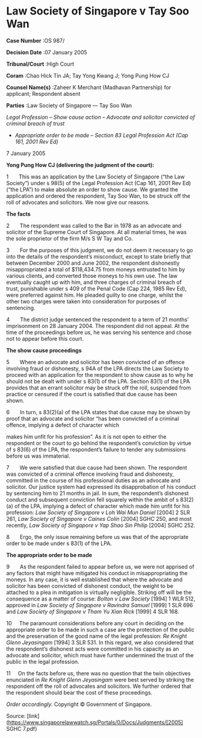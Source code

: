 # Law Society of Singapore v Tay Soo Wan 



**Case Number** :OS 987/ 

**Decision Date** :07 January 2005 

**Tribunal/Court** :High Court 

**Coram** :Chao Hick Tin JA; Tay Yong Kwang J; Yong Pung How CJ 

**Counsel Name(s)** :Zaheer K Merchant (Madhavan Partnership) for applicant; Respondent absent 

**Parties** :Law Society of Singapore — Tay Soo Wan 

_Legal Profession_ – _Show cause action_ – _Advocate and solicitor convicted of criminal breach of trust_ 

- _Appropriate order to be made_ – _Section 83 Legal Profession Act (Cap 161, 2001 Rev Ed)_ 

7 January 2005 

**Yong Pung How CJ (delivering the judgment of the court):** 

1       This was an application by the Law Society of Singapore (“the Law Society”) under s 98(5) of the Legal Profession Act (Cap 161, 2001 Rev Ed) (“the LPA”) to make absolute an order to show cause. We granted the application and ordered the respondent, Tay Soo Wan, to be struck off the roll of advocates and solicitors. We now give our reasons. 

**The facts** 

2       The respondent was called to the Bar in 1978 as an advocate and solicitor of the Supreme Court of Singapore. At all material times, he was the sole proprietor of the firm M/s S W Tay and Co. 

3       For the purposes of this judgment, we do not deem it necessary to go into the details of the respondent’s misconduct, except to state briefly that between December 2000 and June 2002, the respondent dishonestly misappropriated a total of $118,434.75 from moneys entrusted to him by various clients, and converted those moneys to his own use. The law eventually caught up with him, and three charges of criminal breach of trust, punishable under s 409 of the Penal Code (Cap 224, 1985 Rev Ed), were preferred against him. He pleaded guilty to one charge, whilst the other two charges were taken into consideration for purposes of sentencing. 

4       The district judge sentenced the respondent to a term of 21 months’ imprisonment on 28 January 2004. The respondent did not appeal. At the time of the proceedings before us, he was serving his sentence and chose not to appear before this court. 

**The show cause proceedings** 

5       Where an advocate and solicitor has been convicted of an offence involving fraud or dishonesty, s 94A of the LPA directs the Law Society to proceed with an application for the respondent to show cause as to why he should not be dealt with under s 83(1) of the LPA. Section 83(1) of the LPA provides that an errant solicitor may be struck off the roll, suspended from practice or censured if the court is satisfied that due cause has been shown. 

6       In turn, s 83(2)(a) of the LPA states that due cause may be shown by proof that an advocate and solicitor “has been convicted of a criminal offence, implying a defect of character which 


makes him unfit for his profession”. As it is not open to either the respondent or the court to go behind the respondent’s conviction by virtue of s 83(6) of the LPA, the respondent’s failure to tender any submissions before us was immaterial. 

7       We were satisfied that due cause had been shown. The respondent was convicted of a criminal offence involving fraud and dishonesty, committed in the course of his professional duties as an advocate and solicitor. Our justice system had expressed its disapprobation of his conduct by sentencing him to 21 months in jail. In sum, the respondent’s dishonest conduct and subsequent conviction fell squarely within the ambit of s 83(2)(a) of the LPA, implying a defect of character which made him unfit for his profession: _Law Society of Singapore v Loh Wai Mun Daniel_ <span class="citation">[2004] 2 SLR 261</span>, _Law Society of Singapore v Caines Colin_ <span class="citation">[2004] SGHC 250</span>, and most recently, _Law Society of Singapore v Yap Shao Sin Philip_ <span class="citation">[2004] SGHC 252</span>. 

8       Ergo, the only issue remaining before us was that of the appropriate order to be made under s 83(1) of the LPA. 

**The appropriate order to be made** 

9       As the respondent failed to appear before us, we were not apprised of any factors that might have mitigated his conduct in misappropriating the moneys. In any case, it is well established that where the advocate and solicitor has been convicted of dishonest conduct, the weight to be attached to a plea in mitigation is virtually negligible. Striking off will be the consequence as a matter of course: _Bolton v Law Society_ [1994] 1 WLR 512, approved in _Law Society of Singapore v Ravindra Samuel_ <span class="citation">[1999] 1 SLR 696</span> and _Law Society of Singapore v Tham Yu Xian Rick_ <span class="citation">[1999] 4 SLR 168</span>. 

10     The paramount considerations before any court in deciding on the appropriate order to be made in such a case are the protection of the public and the preservation of the good name of the legal profession: _Re Knight Glenn Jeyasingam_ <span class="citation">[1994] 3 SLR 531</span>. In this regard, we also considered that the respondent’s dishonest acts were committed in his capacity as an advocate and solicitor, which must have further undermined the trust of the public in the legal profession. 

11     On the facts before us, there was no question that the twin objectives enunciated in _Re Knight Glenn Jeyasingam_ were best served by striking the respondent off the roll of advocates and solicitors. We further ordered that the respondent should bear the cost of these proceedings. 

_Order accordingly._ Copyright © Government of Singapore. 


Source: [link](https://www.singaporelawwatch.sg/Portals/0/Docs/Judgments/[2005] SGHC 7.pdf)
